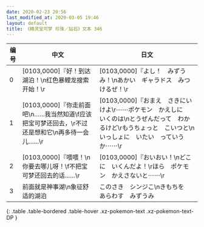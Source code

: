 ```yaml
---
date: 2020-02-23 20:56
last_modified_at: 2020-03-05 19:46
layout: default
title: 《精灵宝可梦 珍珠／钻石》文本 346
---
```

| 编号 | 中文 | 日文 |
| ---- | ---- | ---- |
| 0 | [0103,0000]『好！到达湖泊！\n红色暴鲤龙搜索开始！\r | [0103,0000]『よし！　みずうみ！\nあかい　ギャラドス　みつけるぜ！\r |
| 1 | [0103,0000]『你走前面吧\n……我当然知道\f应该把宝可梦还回去，\r不过还是想和它\n再多待一会儿……\r | [0103,0000]『おまえ　さきにいけよ\r⋯⋯ポケモン　かえしに　いくのは\nとうぜんだって　わかるけど\rもうちょっと　こいつと\nいっしょに　いたい　っていうか⋯⋯\r |
| 2 | [0103,0000]『喂喂！\n你要去哪儿呀！\f不把宝可梦还回去的话……\r | [0103,0000]『おいおい！\nどこに　いくんだよ！\rほら　ポケモン　かえさないと⋯⋯\r |
| 3 | 前面就是神事湖\n象征舒适的湖泊 | このさき　シンジこ\nきもちを　あらわす　みずうみ |
{: .table .table-bordered .table-hover .xz-pokemon-text .xz-pokemon-text-DP }